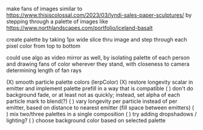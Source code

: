 make fans of images similar to
https://www.thisiscolossal.com/2023/03/lyndi-sales-paper-sculptures/
by stepping through a palette of images like
https://www.northlandscapes.com/portfolio/iceland-basalt

create palette by taking 1px wide slice thru image and
step through each pixel color from top to bottom

could use algo as video mirror as well,
by isolating palette of each person and drawing fans of color
wherever they stand, with closeness to camera 
determining length of fan rays


(X) smooth particle palette colors (lerpColor)
(X) restore longevity scalar in emitter and
    implement palette prefill in a way that is compatible
( ) don't do background fade, or at least not as quickly;
    instead, set alpha of each particle mark to blend(?)
( ) vary longevity per particle instead of per emitter,
    based on distance to nearest emitter (fill space between emitters)
( ) mix two/three palettes in a single composition
( ) try adding dropshadows / lighting?
( ) choose background color based on selected palette